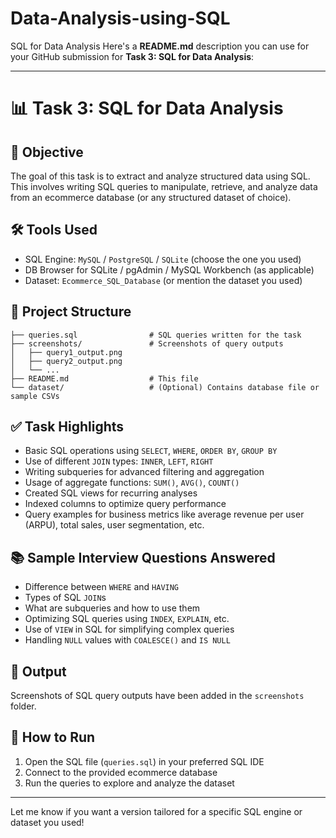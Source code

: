 # Data-Analysis-using-SQL
SQL  for Data Analysis
Here's a **README.md** description you can use for your GitHub submission for **Task 3: SQL for Data Analysis**:

---

# 📊 Task 3: SQL for Data Analysis

## 🧠 Objective  
The goal of this task is to extract and analyze structured data using SQL. This involves writing SQL queries to manipulate, retrieve, and analyze data from an ecommerce database (or any structured dataset of choice).

## 🛠️ Tools Used  
- SQL Engine: `MySQL` / `PostgreSQL` / `SQLite` (choose the one you used)  
- DB Browser for SQLite / pgAdmin / MySQL Workbench (as applicable)  
- Dataset: `Ecommerce_SQL_Database` (or mention the dataset you used)

## 📁 Project Structure  
```
├── queries.sql                # SQL queries written for the task
├── screenshots/               # Screenshots of query outputs
│   ├── query1_output.png
│   ├── query2_output.png
│   └── ...
├── README.md                  # This file
└── dataset/                   # (Optional) Contains database file or sample CSVs
```

## ✅ Task Highlights  
- Basic SQL operations using `SELECT`, `WHERE`, `ORDER BY`, `GROUP BY`
- Use of different `JOIN` types: `INNER`, `LEFT`, `RIGHT`
- Writing subqueries for advanced filtering and aggregation
- Usage of aggregate functions: `SUM()`, `AVG()`, `COUNT()`
- Created SQL views for recurring analyses
- Indexed columns to optimize query performance
- Query examples for business metrics like average revenue per user (ARPU), total sales, user segmentation, etc.

## 📚 Sample Interview Questions Answered  
- Difference between `WHERE` and `HAVING`  
- Types of SQL `JOIN`s  
- What are subqueries and how to use them  
- Optimizing SQL queries using `INDEX`, `EXPLAIN`, etc.  
- Use of `VIEW` in SQL for simplifying complex queries  
- Handling `NULL` values with `COALESCE()` and `IS NULL`

## 📸 Output  
Screenshots of SQL query outputs have been added in the `screenshots` folder.

## 📌 How to Run  
1. Open the SQL file (`queries.sql`) in your preferred SQL IDE  
2. Connect to the provided ecommerce database  
3. Run the queries to explore and analyze the dataset  

---

Let me know if you want a version tailored for a specific SQL engine or dataset you used!
